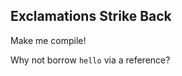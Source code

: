 ﻿## Exclamations Strike Back

Make me compile!

<div class="hint">
Why not borrow <code>hello</code> via a reference?
</div>